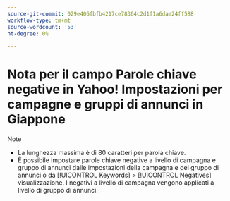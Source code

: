 ```yaml
---
source-git-commit: 029e406fbfb4217ce78364c2d1f1a6dae24ff588
workflow-type: tm+mt
source-wordcount: '53'
ht-degree: 0%

---
```

# Nota per il campo Parole chiave negative in Yahoo! Impostazioni per campagne e gruppi di annunci in Giappone

>[!NOTE]
>
>* La lunghezza massima è di 80 caratteri per parola chiave.
>* È possibile impostare parole chiave negative a livello di campagna e gruppo di annunci dalle impostazioni della campagna e del gruppo di annunci o da [!UICONTROL Keywords] > [!UICONTROL Negatives] visualizzazione. I negativi a livello di campagna vengono applicati a livello di gruppo di annunci.

